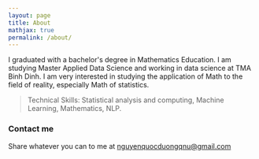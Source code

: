 ```yaml
---
layout: page
title: About
mathjax: true
permalink: /about/
---
```


I graduated with a bachelor's degree in Mathematics Education. I am studying Master Applied Data Science and working in data science at TMA Binh Dinh. I am very interested in studying the application of Math to the field of reality, especially Math of statistics.

> Technical Skills: Statistical analysis and computing, Machine Learning, Mathematics, NLP.

### Contact me
Share whatever you can to me at [nguyenquocduongqnu@gmail.com](mailto:nquyenquocduongqnu@gmail.com)

